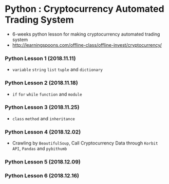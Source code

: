 # Python : Cryptocurrency Automated Trading System
- 6-weeks python lesson for making cryptocurrency automated trading system
- http://learningspoons.com/offline-class/offline-invest/cryptocurrency/

### Python Lesson 1 (2018.11.11)
- `variable` `string` `list` `tuple` and `dictionary`

### Python Lesson 2 (2018.11.18)
- `if` `for` `while` `function` and `module`

### Python Lesson 3 (2018.11.25)
- `class` `method` and `inheritance`

### Python Lesson 4 (2018.12.02)
- Crawling by `BeautifulSoup`, Call Cryptocurrency Data through `Korbit API`, `Pandas` and `pybithumb`

### Python Lesson 5 (2018.12.09)

### Python Lesson 6 (2018.12.16)
